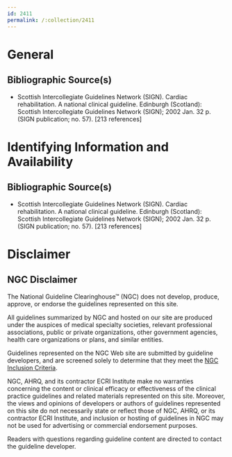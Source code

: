 ```yaml
---
id: 2411
permalink: /:collection/2411
---
```


# General

## Bibliographic Source(s)

- Scottish Intercollegiate Guidelines Network (SIGN). Cardiac rehabilitation. A national clinical guideline. Edinburgh (Scotland): Scottish Intercollegiate Guidelines Network (SIGN); 2002 Jan. 32 p. (SIGN publication; no. 57). [213 references]

# Identifying Information and Availability

## Bibliographic Source(s)

- Scottish Intercollegiate Guidelines Network (SIGN). Cardiac rehabilitation. A national clinical guideline. Edinburgh (Scotland): Scottish Intercollegiate Guidelines Network (SIGN); 2002 Jan. 32 p. (SIGN publication; no. 57). [213 references]

# Disclaimer

## NGC Disclaimer

The National Guideline Clearinghouse™ (NGC) does not develop, produce, approve, or endorse the guidelines represented on this site.

All guidelines summarized by NGC and hosted on our site are produced under the auspices of medical specialty societies, relevant professional associations, public or private organizations, other government agencies, health care organizations or plans, and similar entities.

Guidelines represented on the NGC Web site are submitted by guideline developers, and are screened solely to determine that they meet the [NGC Inclusion Criteria](/help-and-about/summaries/inclusion-criteria).

NGC, AHRQ, and its contractor ECRI Institute make no warranties concerning the content or clinical efficacy or effectiveness of the clinical practice guidelines and related materials represented on this site. Moreover, the views and opinions of developers or authors of guidelines represented on this site do not necessarily state or reflect those of NGC, AHRQ, or its contractor ECRI Institute, and inclusion or hosting of guidelines in NGC may not be used for advertising or commercial endorsement purposes.

Readers with questions regarding guideline content are directed to contact the guideline developer.

